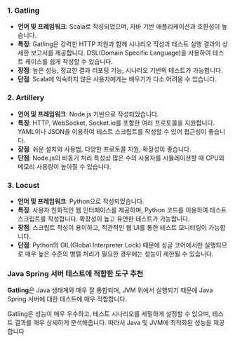 ### **1. Gatling**

- **언어 및 프레임워크**: Scala로 작성되었으며, 자바 기반 애플리케이션과 호환성이 높습니다.
- **특징**: Gatling은 강력한 HTTP 지원과 함께 시나리오 작성과 테스트 실행 결과의 상세한 보고서를 제공합니다. DSL(Domain Specific Language)을 사용하여 테스트 케이스를 쉽게 작성할 수 있습니다.
- **장점**: 높은 성능, 정교한 결과 리포팅 기능, 시나리오 기반의 테스트가 가능합니다.
- **단점**: Scala에 익숙하지 않은 사용자에게는 배우기가 다소 어려울 수 있습니다.

### **2. Artillery**

- **언어 및 프레임워크**: Node.js 기반으로 작성되었습니다.
- **특징**: HTTP, WebSocket, Socket.io를 포함한 여러 프로토콜을 지원합니다. YAML이나 JSON을 이용하여 테스트 스크립트를 작성할 수 있어 접근성이 좋습니다.
- **장점**: 쉬운 설치와 사용법, 다양한 프로토콜 지원, 확장성이 좋습니다.
- **단점**: Node.js의 비동기 처리 특성상 많은 수의 사용자를 시뮬레이션할 때 CPU와 메모리 사용량이 높아질 수 있습니다.

### **3. Locust**

- **언어 및 프레임워크**: Python으로 작성되었습니다.
- **특징**: 사용자 친화적인 웹 인터페이스를 제공하며, Python 코드를 이용하여 테스트 스크립트를 작성합니다. 확장성이 높고 유연한 테스트가 가능합니다.
- **장점**: 스크립트 작성이 용이하고, 직관적인 웹 UI를 통한 테스트 모니터링이 가능합니다.
- **단점**: Python의 GIL(Global Interpreter Lock) 때문에 싱글 코어에서만 실행되므로 매우 높은 수준의 병렬 처리가 필요한 경우에는 성능이 제한될 수 있습니다.

### **Java Spring 서버 테스트에 적합한 도구 추천**

**Gatling**은 Java 생태계와 매우 잘 통합되며, JVM 위에서 실행되기 때문에 Java Spring 서버에 대한 테스트에 매우 적합합니다. 

Gatling은 성능이 매우 우수하고, 테스트 시나리오를 세밀하게 설정할 수 있으며, 테스트 결과를 매우 상세하게 분석해줍니다. 따라서 Java 및 JVM에 최적화된 성능을 제공합니다
